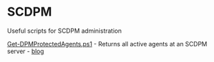 # SCDPM
Useful scripts for SCDPM administration

[Get-DPMProtectedAgents.ps1](Get-DPMProtectedAgents.ps1) - Returns all active agents at an SCDPM server - [blog](https://exchange12rocks.org/2015/08/14/how-to-simplify-maintenance-of-scdpm-servers/)
